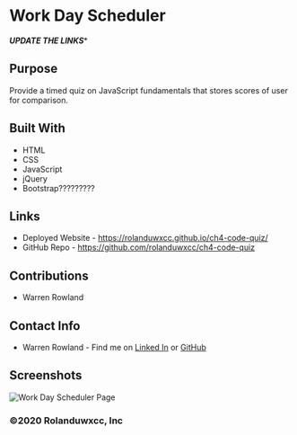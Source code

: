 # Work Day Scheduler
***********UPDATE THE LINKS************
## Purpose
Provide a timed quiz on JavaScript fundamentals that stores scores of user for comparison.

## Built With
* HTML
* CSS
* JavaScript
* jQuery
* Bootstrap?????????

## Links
* Deployed Website - https://rolanduwxcc.github.io/ch4-code-quiz/
* GitHub Repo - https://github.com/rolanduwxcc/ch4-code-quiz

## Contributions
* Warren Rowland

## Contact Info
* Warren Rowland - Find me on [Linked In](https://www.linkedin.com/in/linkedinrowland/) or [GitHub](https://github.com/rolanduwxcc)

## Screenshots
![Work Day Scheduler Page](assets/images/CodingQuiz.png)

### ©️2020 Rolanduwxcc, Inc 